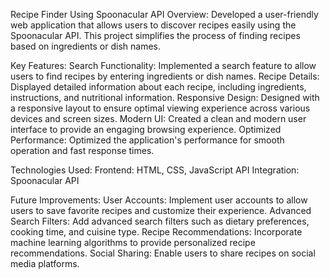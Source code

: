 Recipe Finder Using Spoonacular API
Overview:
Developed a user-friendly web application that allows users to discover recipes easily using the Spoonacular API. This project simplifies the process of finding recipes based on ingredients or dish names.

Key Features:
Search Functionality: Implemented a search feature to allow users to find recipes by entering ingredients or dish names.
Recipe Details: Displayed detailed information about each recipe, including ingredients, instructions, and nutritional information.
Responsive Design: Designed with a responsive layout to ensure optimal viewing experience across various devices and screen sizes.
Modern UI: Created a clean and modern user interface to provide an engaging browsing experience.
Optimized Performance: Optimized the application's performance for smooth operation and fast response times.

Technologies Used:
Frontend: HTML, CSS, JavaScript
API Integration: Spoonacular API

Future Improvements:
User Accounts: Implement user accounts to allow users to save favorite recipes and customize their experience.
Advanced Search Filters: Add advanced search filters such as dietary preferences, cooking time, and cuisine type.
Recipe Recommendations: Incorporate machine learning algorithms to provide personalized recipe recommendations.
Social Sharing: Enable users to share recipes on social media platforms.
